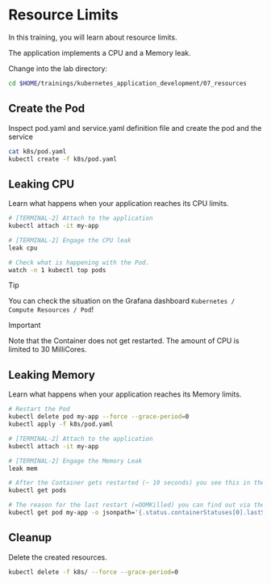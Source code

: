 # Resource Limits

In this training, you will learn about resource limits.

The application implements a CPU and a Memory leak.

Change into the lab directory:

```bash
cd $HOME/trainings/kubernetes_application_development/07_resources
```

## Create the Pod

Inspect pod.yaml and service.yaml definition file and create the pod and the service

```bash
cat k8s/pod.yaml
kubectl create -f k8s/pod.yaml
```

## Leaking CPU

Learn what happens when your application reaches its CPU limits.

```bash
# [TERMINAL-2] Attach to the application
kubectl attach -it my-app

# [TERMINAL-2] Engage the CPU leak
leak cpu

# Check what is happening with the Pod.
watch -n 1 kubectl top pods
```

> [!TIP]
> You can check the situation on the Grafana dashboard `Kubernetes / Compute Resources / Pod`!

> [!IMPORTANT]
> Note that the Container does not get restarted. The amount of CPU is limited to 30 MilliCores.

## Leaking Memory

Learn what happens when your application reaches its Memory limits.

```bash
# Restart the Pod
kubectl delete pod my-app --force --grace-period=0
kubectl apply -f k8s/pod.yaml

# [TERMINAL-2] Attach to the application
kubectl attach -it my-app

# [TERMINAL-2] Engage the Memory Leak
leak mem

# After the Container gets restarted (~ 10 seconds) you see this in the RESTARTS column of
kubectl get pods

# The reason for the last restart (=OOMKilled) you can find out via the following command
kubectl get pod my-app -o jsonpath='{.status.containerStatuses[0].lastState}' | jq
```

## Cleanup

Delete the created resources.

```bash
kubectl delete -f k8s/ --force --grace-period=0
```
